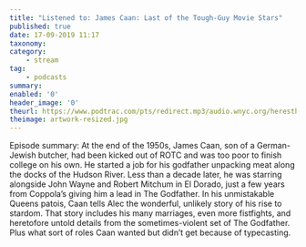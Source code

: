 ```yaml
---
title: "Listened to: James Caan: Last of the Tough-Guy Movie Stars"
published: true
date: 17-09-2019 11:17
taxonomy:
category:
	- stream
tag:
	- podcasts
summary:
enabled: '0'
header_image: '0'
theurl: https://www.podtrac.com/pts/redirect.mp3/audio.wnyc.org/heresthething/heresthething090319_caanpod.mp3
theimage: artwork-resized.jpg
--- 
```

Episode summary: At the end of the 1950s, James Caan, son of a German-Jewish butcher, had been kicked out of ROTC and was too poor to finish college on his own. He started a job for his godfather unpacking meat along the docks of the Hudson River. Less than a decade later, he was starring alongside John Wayne and Robert Mitchum in El Dorado, just a few years from Coppola’s giving him a lead in The Godfather. In his unmistakable Queens patois, Caan tells Alec the wonderful, unlikely story of his rise to stardom. That story includes his many marriages, even more fistfights, and heretofore untold details from the sometimes-violent set of The Godfather. Plus what sort of roles Caan wanted but didn’t get because of typecasting.
